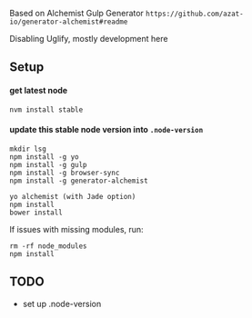Based on Alchemist Gulp Generator
`https://github.com/azat-io/generator-alchemist#readme`

Disabling Uglify, mostly development here




Setup
---
#### get latest node
`nvm install stable`

#### update this stable node version into `.node-version`


```
mkdir lsg
npm install -g yo
npm install -g gulp
npm install -g browser-sync
npm install -g generator-alchemist

yo alchemist (with Jade option)
npm install
bower install
```



<!-- `npm install --save-dev gulp-postcss gulp-sourcemaps autoprefixer lost` -->

If issues with missing modules, run:
```
rm -rf node_modules
npm install

```




TODO
------

- set up .node-version